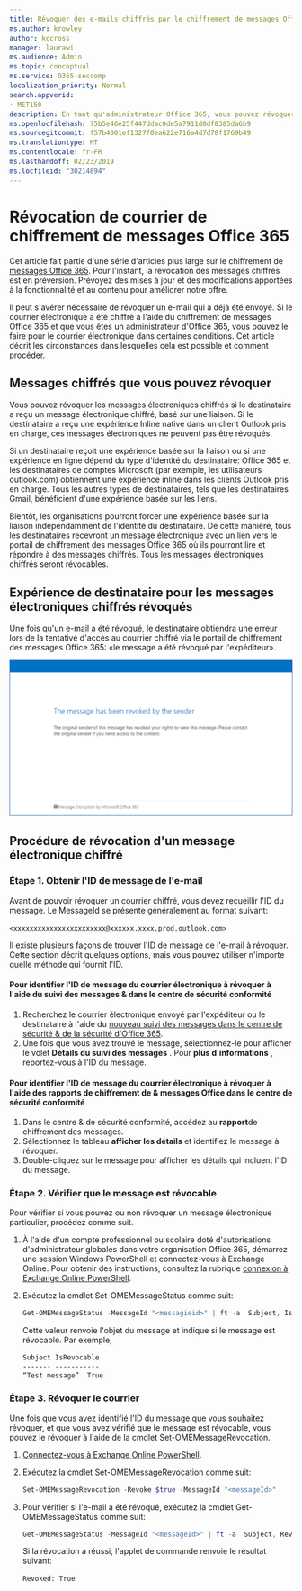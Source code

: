```yaml
---
title: Révoquer des e-mails chiffrés par le chiffrement de messages Office 365
ms.author: krowley
author: kccross
manager: laurawi
ms.audience: Admin
ms.topic: conceptual
ms.service: O365-seccomp
localization_priority: Normal
search.appverid:
- MET150
description: En tant qu'administrateur Office 365, vous pouvez révoquer certains courriers électroniques chiffrés avec le chiffrement de messages Office 365.
ms.openlocfilehash: 75b5e46e25f447ddac0de5a7911d0df8385da6b9
ms.sourcegitcommit: f57b4001ef1327f0ea622e716a4d7d78f1769b49
ms.translationtype: MT
ms.contentlocale: fr-FR
ms.lasthandoff: 02/23/2019
ms.locfileid: "30214894"
---
```

# <a name="office-365-message-encryption-email-revocation"></a>Révocation de courrier de chiffrement de messages Office 365

Cet article fait partie d'une série d'articles plus large sur le chiffrement de [messages Office 365](ome.md). Pour l'instant, la révocation des messages chiffrés est en préversion. Prévoyez des mises à jour et des modifications apportées à la fonctionnalité et au contenu pour améliorer notre offre.

Il peut s'avérer nécessaire de révoquer un e-mail qui a déjà été envoyé. Si le courrier électronique a été chiffré à l'aide du chiffrement de messages Office 365 et que vous êtes un administrateur d'Office 365, vous pouvez le faire pour le courrier électronique dans certaines conditions. Cet article décrit les circonstances dans lesquelles cela est possible et comment procéder.
  
## <a name="encrypted-emails-that-you-can-revoke"></a>Messages chiffrés que vous pouvez révoquer

Vous pouvez révoquer les messages électroniques chiffrés si le destinataire a reçu un message électronique chiffré, basé sur une liaison. Si le destinataire a reçu une expérience Inline native dans un client Outlook pris en charge, ces messages électroniques ne peuvent pas être révoqués.

Si un destinataire reçoit une expérience basée sur la liaison ou si une expérience en ligne dépend du type d'identité du destinataire: Office 365 et les destinataires de comptes Microsoft (par exemple, les utilisateurs outlook.com) obtiennent une expérience inline dans les clients Outlook pris en charge. Tous les autres types de destinataires, tels que les destinataires Gmail, bénéficient d'une expérience basée sur les liens.

Bientôt, les organisations pourront forcer une expérience basée sur la liaison indépendamment de l'identité du destinataire. De cette manière, tous les destinataires recevront un message électronique avec un lien vers le portail de chiffrement des messages Office 365 où ils pourront lire et répondre à des messages chiffrés. Tous les messages électroniques chiffrés seront révocables.
  
## <a name="recipient-experience-for-revoked-encrypted-emails"></a>Expérience de destinataire pour les messages électroniques chiffrés révoqués

Une fois qu'un e-mail a été révoqué, le destinataire obtiendra une erreur lors de la tentative d'accès au courrier chiffré via le portail de chiffrement des messages Office 365: «le message a été révoqué par l'expéditeur».

![Capture d'écran illustrant un message électronique chiffré révoqué.](media/revoked-encrypted-email.png)

## <a name="how-to-revoke-an-encrypted-email"></a>Procédure de révocation d'un message électronique chiffré

### <a name="step-1-obtain-the-message-id-of-the-email"></a>Étape 1. Obtenir l'ID de message de l'e-mail

Avant de pouvoir révoquer un courrier chiffré, vous devez recueillir l'ID du message. Le MessageId se présente généralement au format suivant:

`<xxxxxxxxxxxxxxxxxxxxxxx@xxxxxx.xxxx.prod.outlook.com>`  

Il existe plusieurs façons de trouver l'ID de message de l'e-mail à révoquer. Cette section décrit quelques options, mais vous pouvez utiliser n'importe quelle méthode qui fournit l'ID.

#### <a name="to-identify-the-message-id-of-the-email-you-want-to-revoke-by-using-message-trace-in-the-security-amp-compliance-center"></a>Pour identifier l'ID de message du courrier électronique à révoquer à l'aide du suivi des messages &amp; dans le centre de sécurité conformité

1. Recherchez le courrier électronique envoyé par l'expéditeur ou le destinataire à l'aide du [nouveau suivi des messages dans le centre de sécurité & de la sécurité d'Office 365](https://blogs.technet.microsoft.com/exchange/2018/05/02/new-message-trace-in-office-365-security-compliance-center/).
2. Une fois que vous avez trouvé le message, sélectionnez-le pour afficher le volet **Détails du suivi des messages** . Pour **plus d'informations** , reportez-vous à l'ID du message.

#### <a name="to-identify-the-message-id-of-the-email-you-want-to-revoke-by-using-office-message-encryption-reports-in-the-security-amp-compliance-center"></a>Pour identifier l'ID de message du courrier électronique à révoquer à l'aide des rapports de chiffrement de &amp; messages Office dans le centre de sécurité conformité

1. Dans le centre &amp; de sécurité conformité, accédez au **rapport**de chiffrement des messages.
2. Sélectionnez le tableau **afficher les détails** et identifiez le message à révoquer.
3. Double-cliquez sur le message pour afficher les détails qui incluent l'ID du message.

### <a name="step-2-verify-that-the-mail-is-revocable"></a>Étape 2. Vérifier que le message est révocable

Pour vérifier si vous pouvez ou non révoquer un message électronique particulier, procédez comme suit.

1. À l'aide d'un compte professionnel ou scolaire doté d'autorisations d'administrateur globales dans votre organisation Office 365, démarrez une session Windows PowerShell et connectez-vous à Exchange Online. Pour obtenir des instructions, consultez la rubrique [connexion à Exchange Online PowerShell](https://aka.ms/exopowershell).

2. Exécutez la cmdlet Set-OMEMessageStatus comme suit:
     ```powershell
     Get-OMEMessageStatus -MessageId "<messagieid>" | ft -a  Subject, IsRevocable
     ```

   Cette valeur renvoie l'objet du message et indique si le message est révocable. Par exemple,

     ```text
     Subject IsRevocable
     ------- -----------
     “Test message”  True
     ```

### <a name="step-3-revoke-the-mail"></a>Étape 3. Révoquer le courrier  

Une fois que vous avez identifié l'ID du message que vous souhaitez révoquer, et que vous avez vérifié que le message est révocable, vous pouvez le révoquer à l'aide de la cmdlet Set-OMEMessageRevocation.

1. [Connectez-vous à Exchange Online PowerShell](https://aka.ms/exopowershell).

2. Exécutez la cmdlet Set-OMEMessageRevocation comme suit:

    ```powershell
    Set-OMEMessageRevocation -Revoke $true -MessageId "<messageId>"
    ```

3. Pour vérifier si l'e-mail a été révoqué, exécutez la cmdlet Get-OMEMessageStatus comme suit:

    ```powershell
    Get-OMEMessageStatus -MessageId "<messageId>" | ft -a  Subject, Revoked
    ```  
    Si la révocation a réussi, l'applet de commande renvoie le résultat suivant:  

    `Revoked: True`
